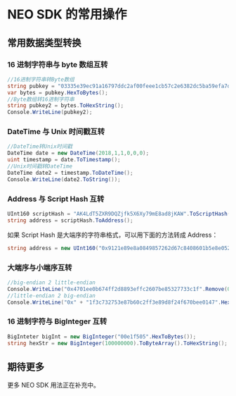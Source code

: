 # NEO SDK 的常用操作

## 常用数据类型转换

### 16 进制字符串与 byte 数组互转

```c#
//16进制字符串转Byte数组
string pubkey = "03335e39ec91a16797ddc2af00feee1cb57c2e6382dc5ba59efa7d65302e4b5a33";
var bytes = pubkey.HexToBytes();
//Byte数组转16进制字符串
string pubkey2 = bytes.ToHexString();
Console.WriteLine(pubkey2);
```

### DateTime 与 Unix 时间戳互转

```c#
//DateTime转Unix时间戳
DateTime date = new DateTime(2018,1,1,0,0,0);
uint timestamp = date.ToTimestamp();
//Unix时间戳转DateTime
DateTime date2 = timestamp.ToDateTime();
Console.WriteLine(date2.ToString());
```

### Address 与 Script Hash 互转

```c#
UInt160 scriptHash = "AK4LdT5ZXR9DQZjfk5X6Xy79mE8ad8jKAW".ToScriptHash();
string address = scriptHash.ToAddress();
```

如果 Script Hash 是大端序的字符串格式，可以用下面的方法转成 Address：

```c#
string address = new UInt160("0x9121e89e8a0849857262d67c8408601b5e8e0524".Remove(0, 2).HexToBytes().Reverse().ToArray()).ToAddress();
```

### 大端序与小端序互转

```c#
//big-endian 2 little-endian
Console.WriteLine("0x4701ee0b674ff2d8893effc2607be85327733c1f".Remove(0, 2).HexToBytes().Reverse().ToHexString());
//little-endian 2 big-endian
Console.WriteLine("0x" + "1f3c732753e87b60c2ff3e89d8f24f670bee0147".HexToBytes().Reverse().ToHexString());
```

### 16 进制字符与 BigInteger 互转

```c#
BigInteter bigInt = new BigInteger("00e1f505".HexToBytes());
string hexStr = new BigInteger(100000000).ToByteArray().ToHexString();
```

## 期待更多
更多 NEO SDK 用法正在补充中。
